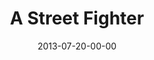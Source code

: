 ---
layout: message
category: message
series: "God Is ____"
title: "A Street Fighter"
date: 2013-07-20-00-00
message_id: 799
audio: "http://s3.amazonaws.com/crossroads-media/media/legacy/mp3/god_is_02.mp3"
audio-duration: "47:59"
program: "http://s3.amazonaws.com/crossroads-media/media/legacy/documents/07_20-21_13Program_LO.pdf"
description: "Steven Manuel talks about how God is like a street fighter."
video: "https://s3.amazonaws.com/crossroadsvideomessages/god_is_02.mp4"
video-duration: "48:05"
video-image: "http://s3.amazonaws.com/crossroads-media/images/legacy/content/god_is_still_02.jpg"
flag: "N"
---